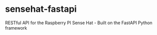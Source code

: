 # sensehat-fastapi
RESTful API for the Raspberry PI Sense Hat - Built on the FastAPI Python framework
